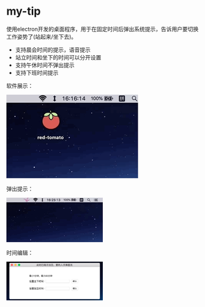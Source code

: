 # my-tip
使用electron开发的桌面程序，用于在固定时间后弹出系统提示，告诉用户要切换工作姿势了(站起来/坐下去)。
* 支持晨会时间的提示，语音提示
* 站立时间和坐下的时间可以分开设置
* 支持午休时间不弹出提示
* 支持下班时间提示

软件展示：  

![软件展示](https://github.com/ZacharyLv/my-tip/blob/master/images/runTomato.gif)

弹出提示：  

<img src="https://github.com/ZacharyLv/my-tip/blob/master/images/showNotification.gif" width="50%">

时间编辑：  

<img src="https://github.com/ZacharyLv/my-tip/blob/master/images/editTime.png" width="50%">
